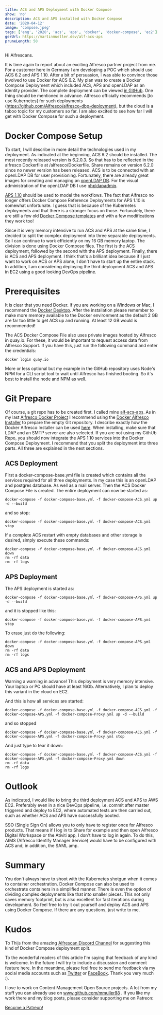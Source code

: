 ```yaml
---
title: ACS and APS Deployment with Docker Compose
show: 'no'
description: ACS and APS installed with Docker Compose
date: '2020-04-12'
image: 'compose.jpeg'
tags: ['eng', '2020', 'acs', 'aps', 'docker', 'docker-compose', 'ec2']
gerUrl: https://martinmueller.dev/alf-acs-aps
pruneLength: 50
---
```


Hi Alfrescans.

It is time again to report about an exciting Alfresco partner project from me. For a customer here in Germany I am developing a POC which should use ACS 6.2 and APS 1.10. After a bit of persuasion, I was able to convince those involved to use Docker for ACS 6.2. My plan was to create a Docker Compose Deployment which included ACS, APS and openLDAP as an identity provider. The complete deployment can be viewed [in GitHub](https://github.com/mmuller88/alf-acs-aps). One thing should be mentioned in advance. Alfresco officially recommends [to use Kubernetes] for such deployments (https://github.com/Alfresco/alfresco-dbp-deployment), but the cloud is a taboo topic for my customers so far. I am also excited to see how far I will get with Docker Compose for such a deployment.

# Docker Compose Setup
To start, I will describe in more detail the technologies used in my deployment. As indicated at the beginning, ACS 6.2 should be installed. The most recently released version is 6.2.0.3. So that has to be reflected in the alfresco Dockerfile at /alfresco/Dockerfile. Share remains on version 6.2.0 since no newer version has been released. ACS is to be connected with an openLDAP DB for user provisioning. Fortunately, there are already great images for creating and managing an [openLDAP DB](https://github.com/osixia/docker-openldap). For the visual administration of the openLDAP DB I use [phpldapadmin](http://phpldapadmin.sourceforge.net/wiki/index.php/Main_Page).

[APS 1.10](https://docs.alfresco.com/process-services1.10/concepts/welcome.html) should be used to model the workflows. The fact that Alfresco no longer offers Docker Compose Reference Deployments for APS 1.10 is somewhat unfortunate. I guess that is because of the Kubernetes deployments and that there is a stronger focus on those. Fortunately, there are still a few old [Docker Compose templates](https://github.com/AlfrescoLabs/aps-docker-library/tree/master/docker-compose) and with a few modifications they work too!

Since it is very memory intensive to run ACS and APS at the same time, I decided to split the complex deployment into three separable deployments. So I can continue to work efficiently on my 16 GB memory laptop. The division is done using Docker Compose files. The first is the ACS deployment, followed by the second with the APS deployment. Finally, there is ACS and APS deployment. I think that's a brilliant idea because if I just want to work on ACS or APS alone, I don't have to start up the entire stack. In addition, I am considering deploying the third deployment ACS and APS in EC2 using a good looking DevOps pipeline.

# Prerequisites
It is clear that you need Docker. If you are working on a Windows or Mac, I recommend the [Docker Desktop](https://www.docker.com/products/docker-desktop). After the installation please remember to make more memory available to the Docker environment as the default 2 GB are far too little to get ACS up and running. At least 12 GB would is recommended!

The ACS Docker Compose File also uses private images hosted by Alfresco in quay.io. For these, it would be important to request access data from Alfresco Support. If you have this, just run the following command and enter the credentials:

```
docker login quay.io
```

More or less optional but my example in the GitHub repository uses Node's NPM for a CLI script tool to wait until Alfresco has finished booting. So it's best to install the node and NPM as well.

# Git Prepare
Of course, a git repo has to be created first. I called mine [alf-acs-aps](https://github.com/mmuller88/alf-acs-aps). As in my last [Alfresco Docker Project](https://martinmueller.dev/start-script-eng) I recommend using the [Docker Alfresco Installer](https://github.com/Alfresco/alfresco-docker-installer) to prepare the empty Git repository. I describe exactly how the Docker Alfresco Installer can be used [here](https://github.com/mmuller88/alfresco-docker-installer-eng). When installing, make sure that LDAP and an SMTP server are also selected. If you are not using my GithUb Repo, you should now integrate the APS 1.10 services into the Docker Compose Deployment. I recommend that you split the deployment into three parts. All three are explained in the next sections.

## ACS Deployment
First a docker-compose-base.yml file is created which contains all the services required for all three deployments. In my case this is an openLDAP and postgres database. As well as a mail server. Then the ACS Docker Compose File is created. The entire deployment can now be started as:

```
docker-compose -f docker-compose-base.yml -f docker-compose-ACS.yml up -d --build
```

and so stop:

```
docker-compose -f docker-compose-base.yml -f docker-compose-ACS.yml stop
```

If a complete ACS restart with empty databases and other storage is desired, simply execute these commands:

```
docker-compose -f docker-compose-base.yml -f docker-compose-ACS.yml down
rm -rf data
rm -rf logs
```

## APS Deployment
The APS deployment is started as:

```
docker-compose -f docker-compose-base.yml -f docker-compose-APS.yml up -d --build
```

and it is stopped like this:

```
docker-compose -f docker-compose-base.yml -f docker-compose-APS.yml stop
```

To erase just do the following:

```
docker-compose -f docker-compose-base.yml -f docker-compose-APS.yml down
rm -rf data
rm -rf logs
```

## ACS and APS Deployment
Warning a warning in advance! This deployment is very memory intensive. Your laptop or PC should have at least 16Gb. Alternatively, I plan to deploy this variant in the cloud on EC2.

And this is how all services are started:

```
docker-compose -f docker-compose-base.yml -f docker-compose-ACS.yml -f docker-compose-APS.yml -f docker-compose-Proxy.yml up -d --build
```

and so stopped

```
docker-compose -f docker-compose-base.yml -f docker-compose-ACS.yml -f docker-compose-APS.yml -f docker-compose-Proxy.yml stop
```

And just type to tear it down:

```
docker-compose -f docker-compose-base.yml -f docker-compose-ACS.yml -f docker-compose-APS.yml -f docker-compose-Proxy.yml down
rm -rf data
rm -rf logs
```

# Outlook
As indicated, I would like to bring the third deployment ACS and APS to AWS EC2. Preferably even in a nice DevOps pipeline, i.e. commit after master triggered and deploy to EC2, where automated tests are then carried out, such as whether ACS and APS have successfully booted.

SSO (Single Sign On) allows you to only have to register once for Alfresco products. That means if I log in to Share for example and then open Alfresco Digital Workspace or the Ativiti app, I don't have to log in again. To do this, AIMS (Alfresco Identify Manager Service) would have to be configured with ACS and, in addition, the SAML amp.

# Summary
You don't always have to shoot with the Kubernetes shotgun when it comes to container orchestration. Docker Compose can also be used to orchestrate containers in a simplified manner. There is even the option of dividing complex deployments like that into smaller pieces. This not only saves memory footprint, but is also excellent for fast iterations during development. So feel free to try it out yourself and deploy ACS and APS using Docker Compose. If there are any questions, just write to me.

# Kudos
To Thijs from the amazing [Alfrescan Discord Channel](https://discord.gg/XGQjUU) for suggesting this kind of Docker Compose deployment split.

To the wonderful readers of this article I'm saying that feedback of any kind is welcome. In the future I will try to include a discussion and comment feature here. In the meantime, please feel free to send me feedback via my social media accounts such as [Twitter](https://twitter.com/MartinMueller_) or [FaceBook](https://www.facebook.com/martin.muller.10485). Thank you very much :).

I love to work on Content Management Open Source projects. A lot from my stuff you can already use on www.github.com/mmuller88 . If you like my work there and my blog posts, please consider supporting me on Patreon:

<a href="https://www.patreon.com/bePatron?u=29010217" data-patreon-widget-type="become-patron-button">Become a Patreon!</a><script async src="https://c6.patreon.com/becomePatronButton.bundle.js"></script>